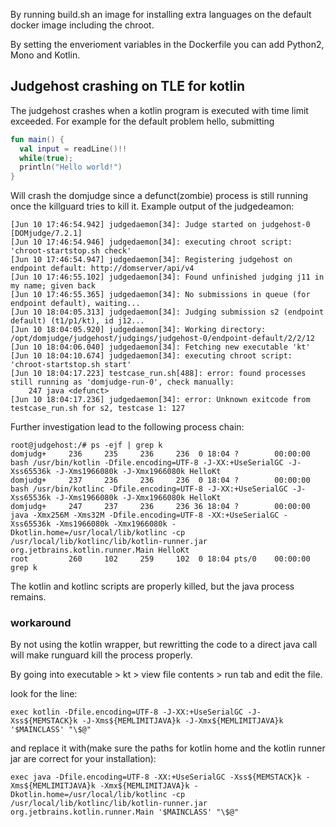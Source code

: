 By running build.sh an image for installing extra languages on the default docker image including the chroot. 

By setting the enverioment variables in the Dockerfile you can add Python2, Mono and Kotlin.

## Judgehost crashing on TLE for kotlin

The judgehost crashes when a  kotlin program is executed with time limit exceeded. For example for the default problem hello, submitting

```kotlin
fun main() {
  val input = readLine()!!
  while(true);
  println("Hello world!")
}
```
Will crash the domjudge since a defunct(zombie) process is still running once the killguard tries to kill it. Example output of the judgedeamon:
```log
[Jun 10 17:46:54.942] judgedaemon[34]: Judge started on judgehost-0 [DOMjudge/7.2.1]
[Jun 10 17:46:54.946] judgedaemon[34]: executing chroot script: 'chroot-startstop.sh check'
[Jun 10 17:46:54.947] judgedaemon[34]: Registering judgehost on endpoint default: http://domserver/api/v4
[Jun 10 17:46:55.102] judgedaemon[34]: Found unfinished judging j11 in my name; given back
[Jun 10 17:46:55.365] judgedaemon[34]: No submissions in queue (for endpoint default), waiting...
[Jun 10 18:04:05.313] judgedaemon[34]: Judging submission s2 (endpoint default) (t1/p1/kt), id j12...
[Jun 10 18:04:05.920] judgedaemon[34]: Working directory: /opt/domjudge/judgehost/judgings/judgehost-0/endpoint-default/2/2/12
[Jun 10 18:04:06.040] judgedaemon[34]: Fetching new executable 'kt'
[Jun 10 18:04:10.674] judgedaemon[34]: executing chroot script: 'chroot-startstop.sh start'
[Jun 10 18:04:17.223] testcase_run.sh[488]: error: found processes still running as 'domjudge-run-0', check manually:
    247 java <defunct>
[Jun 10 18:04:17.236] judgedaemon[34]: error: Unknown exitcode from testcase_run.sh for s2, testcase 1: 127
```

Further investigation lead to the following process chain:
```log
root@judgehost:/# ps -ejf | grep k
domjudg+     236     235     236     236  0 18:04 ?        00:00:00 bash /usr/bin/kotlin -Dfile.encoding=UTF-8 -J-XX:+UseSerialGC -J-Xss65536k -J-Xms1966080k -J-Xmx1966080k HelloKt
domjudg+     237     236     236     236  0 18:04 ?        00:00:00 bash /usr/bin/kotlinc -Dfile.encoding=UTF-8 -J-XX:+UseSerialGC -J-Xss65536k -J-Xms1966080k -J-Xmx1966080k HelloKt
domjudg+     247     237     236     236 36 18:04 ?        00:00:00 java -Xmx256M -Xms32M -Dfile.encoding=UTF-8 -XX:+UseSerialGC -Xss65536k -Xms1966080k -Xmx1966080k -Dkotlin.home=/usr/local/lib/kotlinc -cp /usr/local/lib/kotlinc/lib/kotlin-runner.jar org.jetbrains.kotlin.runner.Main HelloKt
root         260     102     259     102  0 18:04 pts/0    00:00:00 grep k
```

The kotlin and kotlinc scripts are properly killed, but the java process remains. 

### workaround
By not using the kotlin wrapper, but rewritting the code to a direct java call will make runguard kill the process properly.

By going into executable > kt > view file contents > run tab and edit the file.

look for the line:
```shell script
exec kotlin -Dfile.encoding=UTF-8 -J-XX:+UseSerialGC -J-Xss${MEMSTACK}k -J-Xms${MEMLIMITJAVA}k -J-Xmx${MEMLIMITJAVA}k '$MAINCLASS' "\$@"
```

and replace it with(make sure the paths for kotlin home and the kotlin runner jar are correct for your installation):
```shell script
exec java -Dfile.encoding=UTF-8 -XX:+UseSerialGC -Xss${MEMSTACK}k -Xms${MEMLIMITJAVA}k -Xmx${MEMLIMITJAVA}k -Dkotlin.home=/usr/local/lib/kotlinc -cp /usr/local/lib/kotlinc/lib/kotlin-runner.jar org.jetbrains.kotlin.runner.Main '$MAINCLASS' "\$@"
```

